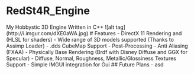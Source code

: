 # RedSt4R_Engine
<snippet>
  <content>
My Hobbystic 3D Engine Written in C++ 
![alt tag](http://i.imgur.com/dXE0aWA.jpg)
# Features
- DirectX 11 Rendering and (HLSL for shaders)
- Wide range of 3D models supported (Thanks to Assimp Loader)
- .dds CubeMap Support
- Post-Processing
- Anti Aliasing (FXAA)
- Physically Base Rendering (Brdf with Disney Diffuse and GGX for Specular)
- Diffuse, Normal, Roughness, Metallic/Glossiness Textures Support
- Simple IMGUI integration for Gui
## Future Plans
- asd
</content>
</snippet>
